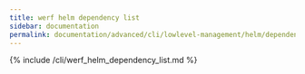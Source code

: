 ```yaml
---
title: werf helm dependency list
sidebar: documentation
permalink: documentation/advanced/cli/lowlevel-management/helm/dependency/list.html
---
```


{% include /cli/werf_helm_dependency_list.md %}
